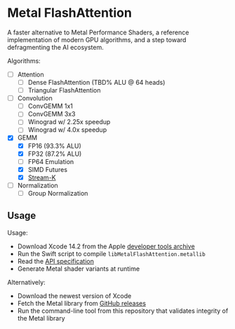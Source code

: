 # Metal FlashAttention

A faster alternative to Metal Performance Shaders, a reference implementation of modern GPU algorithms, and a step toward defragmenting the AI ecosystem.

Algorithms:
- [ ] Attention
  - [ ] Dense FlashAttention (TBD% ALU @ 64 heads)
  - [ ] Triangular FlashAttention
- [ ] Convolution
  - [ ] ConvGEMM 1x1
  - [ ] ConvGEMM 3x3
  - [ ] Winograd w/ 2.25x speedup
  - [ ] Winograd w/ 4.0x speedup
- [x] GEMM
  - [x] FP16 (93.3% ALU)
  - [x] FP32 (87.2% ALU)
  - [ ] FP64 Emulation
  - [x] SIMD Futures
  - [x] [Stream-K](https://arxiv.org/abs/2301.03598)
- [ ] Normalization
  - [ ] Group Normalization

## Usage

Usage:
- Download Xcode 14.2 from the Apple [developer tools archive](https://developer.apple.com/download/all/?q=xcode)
- Run the Swift script to compile `libMetalFlashAttention.metallib`
- Read the [API specification](./Documentation/API.md)
- Generate Metal shader variants at runtime

Alternatively:
- Download the newest version of Xcode
- Fetch the Metal library from [GitHub releases](https://github.com/philipturner/metal-flash-attention/releases)
- Run the command-line tool from this repository that validates integrity of the Metal library
